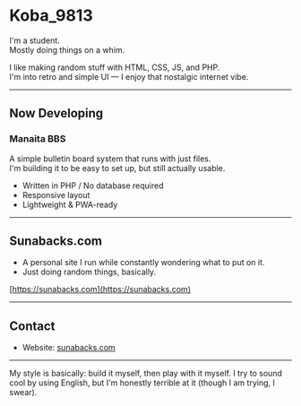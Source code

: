 # Koba_9813

I'm a student.  
Mostly doing things on a whim.

I like making random stuff with HTML, CSS, JS, and PHP.  
I'm into retro and simple UI — I enjoy that nostalgic internet vibe.

---

## Now Developing

### Manaita BBS

A simple bulletin board system that runs with just files.  
I'm building it to be easy to set up, but still actually usable.

- Written in PHP / No database required  
- Responsive layout  
- Lightweight & PWA-ready  

---

## Sunabacks.com

- A personal site I run while constantly wondering what to put on it.  
- Just doing random things, basically.

[https://sunabacks.com](https://sunabacks.com)

---

## Contact

- Website: [sunabacks.com](https://sunabacks.com)

---

My style is basically: build it myself, then play with it myself.
I try to sound cool by using English, but I'm honestly terrible at it (though I am trying, I swear).
